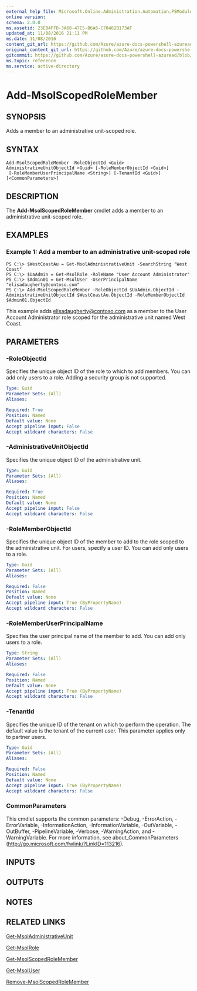 ```yaml
---
external help file: Microsoft.Online.Administration.Automation.PSModule.dll-Help.xml
online version:
schema: 2.0.0
ms.assetid: 23EB4FFD-3A68-47C5-B6A6-C70482B173AF
updated_at: 11/08/2016 21:11 PM
ms.date: 11/08/2016
content_git_url: https://github.com/Azure/azure-docs-powershell-azuread/blob/RobdeJong-patch-8/Azure%20AD%20Cmdlets/MSOnline/v1/Add-MsolScopedRoleMember.md
original_content_git_url: https://github.com/Azure/azure-docs-powershell-azuread/blob/RobdeJong-patch-8/Azure%20AD%20Cmdlets/MSOnline/v1/Add-MsolScopedRoleMember.md
gitcommit: https://github.com/Azure/azure-docs-powershell-azuread/blob/2c57f1e6f7b36ad296f1b569969f9c974ec0e0c3
ms.topic: reference
ms.service: active-directory
---
```


# Add-MsolScopedRoleMember

## SYNOPSIS
Adds a member to an administrative unit-scoped role.

## SYNTAX

```
Add-MsolScopedRoleMember -RoleObjectId <Guid> -AdministrativeUnitObjectId <Guid> [-RoleMemberObjectId <Guid>]
 [-RoleMemberUserPrincipalName <String>] [-TenantId <Guid>] [<CommonParameters>]
```

## DESCRIPTION
The **Add-MsolScopedRoleMember** cmdlet adds a member to an administrative unit-scoped role.

## EXAMPLES

### Example 1: Add a member to an administrative unit-scoped role
```
PS C:\> $WestCoastAu = Get-MsolAdministrativeUnit -SearchString "West Coast"
PS C:\> $UaAdmin = Get-MsolRole -RoleName "User Account Administrator"
PS C:\> $Admin01 = Get-MsolUser -UserPrincipalName "elisadaugherty@contoso.com"
PS C:\> Add-MsolScopedRoleMember -RoleObjectId $UaAdmin.ObjectId -AdministrativeUnitObjectId $WestCoastAu.ObjectId -RoleMemberObjectId $Admin01.ObjectId
```

This example adds elisadaugherty@contoso.com as a member to the User Account Administrator role scoped for the administrative unit named West Coast.

## PARAMETERS

### -RoleObjectId
Specifies the unique object ID of the role to which to add members.
You can add only users to a role.
Adding a security group is not supported.

```yaml
Type: Guid
Parameter Sets: (All)
Aliases:

Required: True
Position: Named
Default value: None
Accept pipeline input: False
Accept wildcard characters: False
```

### -AdministrativeUnitObjectId
Specifies the unique object ID of the administrative unit.

```yaml
Type: Guid
Parameter Sets: (All)
Aliases:

Required: True
Position: Named
Default value: None
Accept pipeline input: False
Accept wildcard characters: False
```

### -RoleMemberObjectId
Specifies the unique object ID of the member to add to the role scoped to the administrative unit.
For users, specify a user ID.
You can add only users to a role.

```yaml
Type: Guid
Parameter Sets: (All)
Aliases:

Required: False
Position: Named
Default value: None
Accept pipeline input: True (ByPropertyName)
Accept wildcard characters: False
```

### -RoleMemberUserPrincipalName
Specifies the user principal name of the member to add.
You can add only users to a role.

```yaml
Type: String
Parameter Sets: (All)
Aliases:

Required: False
Position: Named
Default value: None
Accept pipeline input: True (ByPropertyName)
Accept wildcard characters: False
```

### -TenantId
Specifies the unique ID of the tenant on which to perform the operation.
The default value is the tenant of the current user.
This parameter applies only to partner users.

```yaml
Type: Guid
Parameter Sets: (All)
Aliases:

Required: False
Position: Named
Default value: None
Accept pipeline input: True (ByPropertyName)
Accept wildcard characters: False
```

### CommonParameters
This cmdlet supports the common parameters: -Debug, -ErrorAction, -ErrorVariable, -InformationAction, -InformationVariable, -OutVariable, -OutBuffer, -PipelineVariable, -Verbose, -WarningAction, and -WarningVariable. For more information, see about_CommonParameters (http://go.microsoft.com/fwlink/?LinkID=113216).

## INPUTS

## OUTPUTS

## NOTES

## RELATED LINKS
[Get-MsolAdministrativeUnit](./Get-MsolAdministrativeUnit.md)

[Get-MsolRole](./Get-MsolRole.md)

[Get-MsolScopedRoleMember](./Get-MsolScopedRoleMember.md)

[Get-MsolUser](./Get-MsolUser.md)

[Remove-MsolScopedRoleMember](./Remove-MsolScopedRoleMember.md)
